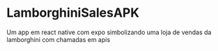 # LamborghiniSalesAPK
Um app em react native com expo simbolizando uma loja de vendas da lamborghini com chamadas em apis
